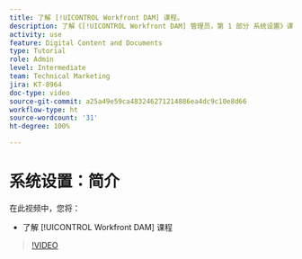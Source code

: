 ```yaml
---
title: 了解 [!UICONTROL Workfront DAM] 课程。
description: 了解《[!UICONTROL Workfront DAM] 管理员，第 1 部分 系统设置》课程中将会涵盖的内容。
activity: use
feature: Digital Content and Documents
type: Tutorial
role: Admin
level: Intermediate
team: Technical Marketing
jira: KT-8964
doc-type: video
source-git-commit: a25a49e59ca483246271214886ea4dc9c10e8d66
workflow-type: ht
source-wordcount: '31'
ht-degree: 100%

---
```


# 系统设置：简介

在此视频中，您将：

* 了解 [!UICONTROL Workfront DAM] 课程

>[!VIDEO](https://video.tv.adobe.com/v/335227/?quality=12&learn=on)

<!-- Learn more graphic & links to documentation articles
* Accessing help for Workfront DAM
* Workfront DAM within Workfront
-->
